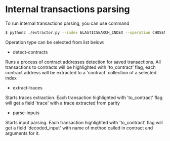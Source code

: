 # Internal transactions parsing
To run internal transactions parsing, you can use command 
```bash
$ python3 ./extractor.py --index ELASTICSEARCH_INDEX --operation CHOSEN_OPERATION
```
Operation type can be selected from list below:
- detect-contracts

Runs a process of contract addresses detection for saved transactions. All transactions to contracts will be highlighted with 'to_contract' flag, each contract address will be extracted to a 'contract' collection of a selected index
- extract-traces

Starts traces extraction. Each transaction highlighted with 'to_contract' flag will get a field 'trace' with a trace extracted from parity
- parse-inputs

Starts input parsing. Each transaction highlighted with 'to_contract' flag will get a field 'decoded_input' with name of method called in contract and arguments for it.